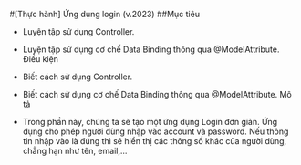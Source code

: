 #[Thực hành] Ứng dụng login (v.2023)
##Mục tiêu

- Luyện tập sử dụng Controller.

- Luyện tập sử dụng cơ chế Data Binding thông qua @ModelAttribute.
Điều kiện

- Biết cách sử dụng Controller.

- Biết cách sử dụng cơ chế Data Binding thông qua @ModelAttribute.
Mô tả

- Trong phần này, chúng ta sẽ tạo một ứng dụng Login đơn giản. Ứng dụng cho phép người dùng nhập vào account và password. Nếu thông tin nhập vào là đúng thì sẽ hiển thị các thông số khác của người dùng, chẳng hạn như tên, email,...
